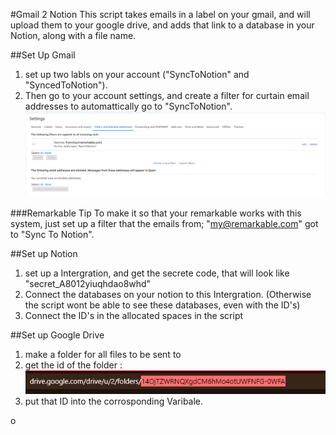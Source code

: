 #Gmail 2 Notion
This script takes emails in a label on your gmail, and will upload them to your google drive, and adds that link to a database in your Notion, along with a file name.

##Set Up Gmail
1. set up two labls on your account ("SyncToNotion" and "SyncedToNotion"). 
2. Then go to your account settings, and create a filter for curtain email addresses to automattically go to "SyncToNotion".
![Alt text](image-1.png)

###Remarkable Tip
To make it so that your remarkable works with this system, just set up a filter that the emails from; "my@remarkable.com" got to "Sync To Notion".

##Set up Notion
1. set up a Intergration, and get the secrete code, that will look like "secret_A8012yiuqhdao8whd"
2. Connect the databases on your notion to this Intergration. (Otherwise the script wont be able to see these databases, even with the ID's)
3. Connect the ID's in the allocated spaces in the script

##Set up Google Drive
1. make a folder for all files to be sent to
2. get the id of the folder :
![Alt text](image.png)
3. put that ID into the corrosponding Varibale.

o
